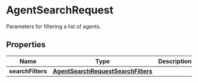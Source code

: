 

# AgentSearchRequest

Parameters for filtering a list of agents.

## Properties

| Name | Type | Description | Notes |
|------------ | ------------- | ------------- | -------------|
|**searchFilters** | [**AgentSearchRequestSearchFilters**](AgentSearchRequestSearchFilters.md) |  |  [optional] |




